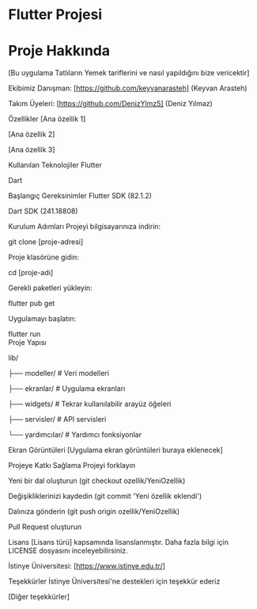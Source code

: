 # Flutter Projesi

# Proje Hakkında
[Bu uygulama Tatlıların Yemek tariflerini ve nasıl yapıldığını bize vericektir]

Ekibimiz
Danışman:
[https://github.com/keyvanarasteh] (Keyvan Arasteh)

Takım Üyeleri:
[https://github.com/DenizYlmz5] (Deniz Yılmaz)


Özellikler
[Ana özellik 1]

[Ana özellik 2]

[Ana özellik 3]

Kullanılan Teknolojiler
Flutter

Dart

Başlangıç
Gereksinimler
Flutter SDK (82.1.2)

Dart SDK (241.18808)

Kurulum Adımları
Projeyi bilgisayarınıza indirin:
  
git  clone [proje-adresi]  
  
Proje klasörüne gidin:
  
cd [proje-adı]  
  
Gerekli paketleri yükleyin:
  
flutter  pub  get  
  
Uygulamayı başlatın:
  
 flutter  run  
Proje Yapısı
  
lib/  
  
├── modeller/ # Veri modelleri  
  
├── ekranlar/ # Uygulama ekranları  
  
├── widgets/ # Tekrar kullanılabilir arayüz öğeleri  
  
├── servisler/ # API servisleri  
  
└── yardımcılar/ # Yardımcı fonksiyonlar  
  
Ekran Görüntüleri
[Uygulama ekran görüntüleri buraya eklenecek]

Projeye Katkı Sağlama
Projeyi forklayın

Yeni bir dal oluşturun (git checkout ozellik/YeniOzellik)

Değişikliklerinizi kaydedin (git commit 'Yeni özellik eklendi')

Dalınıza gönderin (git push origin ozellik/YeniOzellik)

Pull Request oluşturun

Lisans
[Lisans türü] kapsamında lisanslanmıştır. Daha fazla bilgi için LICENSE dosyasını inceleyebilirsiniz.


İstinye Üniversitesi: [https://www.istinye.edu.tr/]

Teşekkürler
İstinye Üniversitesi'ne destekleri için teşekkür ederiz

[Diğer teşekkürler]
